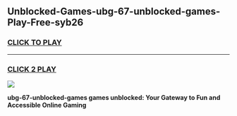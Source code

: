
## Unblocked-Games-ubg-67-unblocked-games-Play-Free-syb26
<h3>
<a href="https://premium76.site?title=ubg-67-unblocked-games&ref=18A1">CLICK TO PLAY</a></h3>
<hr>

<h3>
<a href="https://premium76.site?title=ubg-67-unblocked-games&ref=18A1">CLICK 2 PLAY</a>
  
</h3>

<a href="https://premium76.site?title=ubg-67-unblocked-games&ref=18A1"><img src="https://clearcache.store/games.png"></a>


**ubg-67-unblocked-games games unblocked: Your Gateway to Fun and Accessible Online Gaming**
